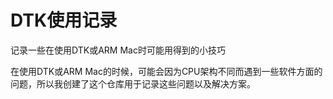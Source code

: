 # DTK使用记录
记录一些在使用DTK或ARM Mac时可能用得到的小技巧

在使用DTK或ARM Mac的时候，可能会因为CPU架构不同而遇到一些软件方面的问题，所以我创建了这个仓库用于记录这些问题以及解决方案。